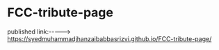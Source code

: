 # FCC-tribute-page

published link:-----> https://syedmuhammadjhanzaibabbasrizvi.github.io/FCC-tribute-page/
